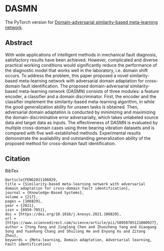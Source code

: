 # DASMN
The PyTorch version for [Domain-adversarial similarity-based meta-learning network](https://www.sciencedirect.com/science/article/pii/S0950705121000927).

## Abstract
  With wide applications of intelligent methods in mechanical fault diagnosis, satisfactory results have been achieved. However, complicated and diverse practical working conditions would significantly reduce the performance of the diagnostic model that works well in the laboratory, i.e. domain shift occurs. To address the problem, this paper proposed a novel similarity-based meta-learning network with adversarial domain adaptation for cross-domain fault identification. The proposed domain-adversarial similarity-based meta-learning network (DASMN) consists of three modules: a feature encoder, a classifier and a domain discriminator. First, the encoder and the classifier implement the similarity-based meta-learning algorithm, in while the good generalization ability for unseen tasks is obtained. Then, adversarial domain adaptation is conducted by minimizing and maximizing the domain-discriminative error adversarially, which takes unlabeled source data and target data as inputs. The effectiveness of DASMN is evaluated by multiple cross-domain cases using three bearing vibration datasets and is compared with five well-established methods. Experimental results demonstrate the availability and outstanding generalization ability of the proposed method for cross-domain fault identification.
  
## Citation
BibTex
```
@article{FENG2021106829,
title = {Similarity-based meta-learning network with adversarial domain adaptation for cross-domain fault identification},
journal = {Knowledge-Based Systems},
volume = {217},
pages = {106829},
year = {2021},
issn = {0950-7051},
doi = {https://doi.org/10.1016/j.knosys.2021.106829},
url = {https://www.sciencedirect.com/science/article/pii/S0950705121000927},
author = {Yong Feng and Jinglong Chen and Zhuozheng Yang and Xiaogang Song and Yuanhong Chang and Shuilong He and Enyong Xu and Zitong Zhou},
keywords = {Meta-learning, Domain adaptation, Adversarial learning, Fault identification}
```
